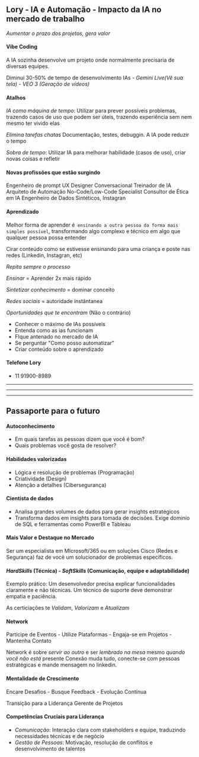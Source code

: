 ## Lory - IA e Automação - Impacto da IA no mercado de trabalho

_Aumentar o prazo dos projetos, gera valor_

#### Vibe Coding 
A IA sozinha desenvolve um projeto onde normalmente precisaria de diversas equipes.

Diminui 30-50% de tempo de desenvolvimento
IAs - _Gemini Live(Vê sua tela)_ - _VEO 3 (Geração de vídeos)_

#### Atalhos
_IA como máquina de tempo_: Utilizar para prever possíveis problemas, trazendo casos de uso que podem ser úteis, trazendo experiência sem nem mesmo ter vivido elas

_Elimina tarefas chatas_ 
Documentação, testes, debuggin. A IA pode reduzir o tempo 

_Sobra de tempo_: Utilizar IA para melhorar habilidade (casos de uso), criar novas coisas e refletir

#### Novas profissões que estão surgindo
Engenheiro de prompt
UX Designer Conversacional
Treinador de IA
Arquiteto de Automação
No-Code/Low-Code Specialist
Consultor de Ética em IA
Engenheiro de Dados Sintéticos, Instagran

#### Aprendizado
Melhor forma de aprender é` ensinando a outra pessoa da forma mais simples possível`, transformando algo complexo e técnico em algo que qualquer pessoa possa entender 

Cirar conteúdo como se estivesse ensinando para uma criança e poste nas redes (Linkedin, Instagran, etc)

_Repita sempre o processo_

_Ensinar_ = Aprender 2x mais rápido

_Sintetizar conhecimento_ = dominar conceito

_Redes sociais_ = autoridade instântanea

_Oportunidades que te encontram_ (Não o contrário)

- Conhecer o máximo de IAs possíveis
- Entenda como as ias funcionam
- FIque antenado no mercado de IA
- Se perguntar "Como posso automatizar"
- Criar conteúdo sobre o aprendizado

#### Telefone Lory
- 11 91900-8989

---
---
---
## Passaporte para o futuro

#### Autoconhecimento
- Em quais tarefas as pessoas dizem que você é bom?
- Quais problemas você gosta de resolver?

#### Habilidades valorizadas
- Lógica e resolução de problemas (Programação)
- Criatividade (Design)
- Atenção a detalhes (Cibersegurança)

#### Cientista de dados
- Analisa grandes volumes de dados para gerar insights estratégicos
- Transforma dados em insights para tomada de decisões. Exige dominío de SQL e ferramentas como PowerBI e Tableau

#### Mais Valor e Destaque no Mercado
Ser um especialista em MIcrosoft/365 ou em soluções Cisco (Redes e Segurança) faz de você um solucionador de problemas específicos.

#### _HardSkills_ (Técnica) - _SoftSkills_ (Comunicação, equipe e adaptabilidade)
 Exemplo prático: Um desenvolvedor precisa explicar funcionalidades claramente e não técnicas. Um técnico de suporte deve demonstrar empatia e paciência.

As certiciações te _Validam_, _Valorizam_ e _Atualizam_

#### Network 
Participe de Eventos - Utilize Plataformas - Engaja-se em Projetos - Mantenha Contato

Network é sobre _servir ao outro_ e ser _lembrado na mesa_ mesmo _quando você não está_ presente
 Conexão muda tudo, conecte-se com pessoas estratégicas e mande mensagem no linkedin.

#### Mentalidade de Crescimento
Encare Desafios - Busque Feedback - Evolução Contínua

Transição para a Liderança
Gerente de Projetos

#### Competências Cruciais para Liderança
- _Comunicação_: Interação clara com stakeholders e equipe, traduzindo necessidades técnicas e de negócio
- _Gestão de Pessoas_: Motivação, resolução de conflitos e desenvolvimento de talentos


